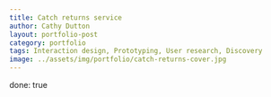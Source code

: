 ```yaml
---
title: Catch returns service
author: Cathy Dutton
layout: portfolio-post
category: portfolio
tags: Interaction design, Prototyping, User research, Discovery
image: ../assets/img/portfolio/catch-returns-cover.jpg
---
```

done: true